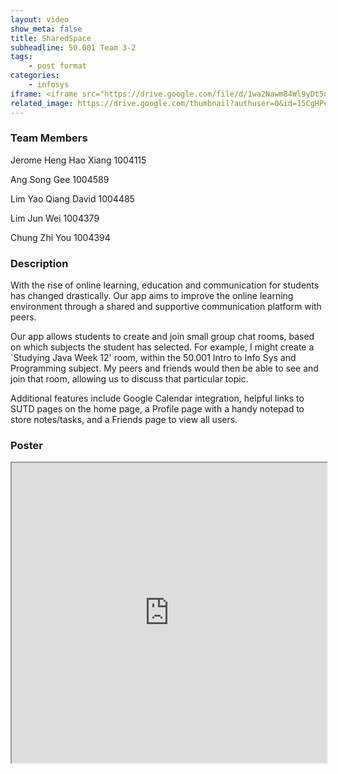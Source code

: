 ```yaml
---
layout: video
show_meta: false
title: SharedSpace
subheadline: 50.001 Team 3-2
tags:
    - post format
categories:
    - infosys
iframe: <iframe src="https://drive.google.com/file/d/1wa2Nawm84Wl9yDt5oEyYwG2vamtAGvfy/preview" width="320" height="240"></iframe>
related_image: https://drive.google.com/thumbnail?authuser=0&id=15CgHPcYu5s0SG4XUlSX_DW_I0e7Z4V0v&sz=w300-h300-p-k-nu-iv1
---
```


### Team Members

Jerome Heng Hao Xiang 1004115

Ang Song Gee  1004589

Lim Yao Qiang David 1004485

Lim Jun Wei   1004379

Chung Zhi You  1004394  

### Description

With the rise of online learning, education and communication for students has changed drastically. Our app aims to improve the online learning environment through a shared and supportive communication platform with peers.

Our app allows students to create and join small group chat rooms, based on which subjects the student has selected. For example, I might create a `Studying Java Week 12' room, within the 50.001 Intro to Info Sys and Programming subject. My peers and friends would then be able to see and join that room, allowing us to discuss that particular topic.

Additional features include Google Calendar integration, helpful links to SUTD pages on the home page, a Profile page with a handy notepad to store notes/tasks, and a Friends page to view all users.

### Poster

<iframe src="https://drive.google.com/file/d/15CgHPcYu5s0SG4XUlSX_DW_I0e7Z4V0v/preview" width="100%" height="480"></iframe>
